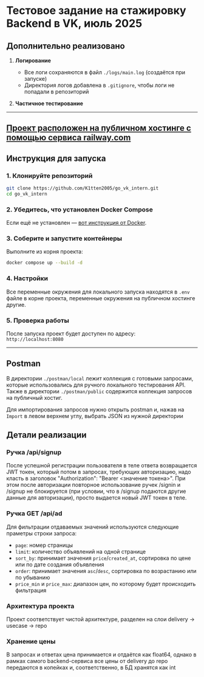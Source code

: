 # Тестовое задание на стажировку Backend в VK, июль 2025

## Дополнительно реализовано

1. **Логирование**  
   - Все логи сохраняются в файл `./logs/main.log` (создаётся при запуске)
   - Директория логов добавлена в `.gitignore`, чтобы логи не попадали в репозиторий

2. **Частичное тестирование**

---

## [Проект расположен на публичном хостинге с помощью сервиса railway.com](https://govkintern-production.up.railway.app)

## Инструкция для запуска

### 1. Клонируйте репозиторий

```bash
git clone https://github.com/K1tten2005/go_vk_intern.git
cd go_vk_intern
```

### 2. Убедитесь, что установлен Docker Compose

Если ещё не установлен — [вот инструкция от Docker](https://docs.docker.com/compose/install/).

### 3. Соберите и запустите контейнеры

Выполните из корня проекта:

```bash
docker compose up --build -d
```

### 4. Настройки

Все переменные окружения для локального запуска находятся в `.env` файле в корне проекта, переменные окружения на публичном хостинге другие.


### 5. Проверка работы

После запуска проект будет доступен по адресу:  
`http://localhost:8080`

---

## Postman

В директории `./postman/local` лежит коллекция с готовыми запросами, которые использовались для ручного локального тестирования API. Также в директории `./postman/public` содержится коллекция запросов на публичный хостиг.

 Для импортирования запросов нужно открыть postman и, нажав на `Import` в левом верхнем углу, выбрать JSON из нужной директории

## Детали реализации
### Ручка /api/signup
После успешной регистрации пользователя в теле ответа возвращается JWT токен, который потом в запросах, требующих авторизацию, надо класть в заголовок "Authorization": "Bearer <значение токена>". При этом после авторизации повторное использование ручек /signin и /signup не блокируется (при условии, что в /signup подаются другие данные для авторизации), просто выдается новый JWT токен в теле.

### Ручка GET /api/ad

Для фильтрации отдаваемых значений используются следующие праметры строки запроса:

- `page`: номер страницы
- `limit`: количество объявлений на одной странице
- `sort_by`: принимает значения `price`/`created_at`, сортировка по цене или по дате создания объявления
- `order`:  принимает значения `asc`/`desc`, сортировка по возрастанию или по убыванию
- `price_min` и `price_max`: диапазон цен, по которому будет происходить фильтрация

### Архитектура проекта

Проект соответствует чистой архитектуре, разделен на слои delivery -> usecase -> repo

### Хранение цены

В запросах и ответах цена принимается и отдаётся как float64, однако в рамках самого backend-сервиса все цены от delivery до repo передаются в копейках и, соответственно, в БД хранятся как int


